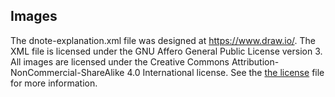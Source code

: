 Images
------

The dnote-explanation.xml file was designed at https://www.draw.io/. The XML
file is licensed under the GNU Affero General Public License version 3. All
images are licensed under the Creative Commons
Attribution-NonCommercial-ShareAlike 4.0 International license. See the
[the license](LICENSE.md) file for more information.
